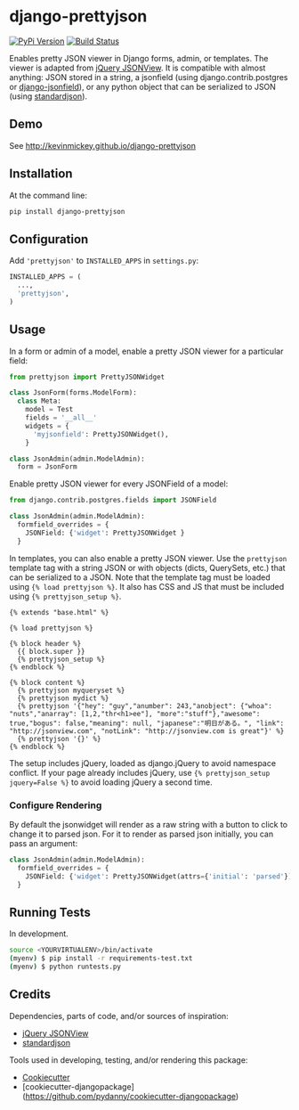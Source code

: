 # django-prettyjson

[![PyPi Version](https://badge.fury.io/py/django-prettyjson.png)](https://badge.fury.io/py/django-prettyjson) [![Build Status](https://travis-ci.org/kevinmickey/django-prettyjson.svg?branch=master)](https://travis-ci.org/kevinmickey/django-prettyjson)

Enables pretty JSON viewer in Django forms, admin, or templates.  The viewer is adapted from [jQuery JSONView](https://github.com/yesmeck/jquery-jsonview).  It is compatible with almost anything: JSON stored in a string, a jsonfield (using django.contrib.postgres or [django-jsonfield](https://github.com/bradjasper/django-jsonfield/)), or any python object that can be serialized to JSON (using [standardjson](https://github.com/audreyr/standardjson)).

## Demo

See http://kevinmickey.github.io/django-prettyjson

## Installation

At the command line:

```sh
pip install django-prettyjson
```

## Configuration

Add `'prettyjson'` to `INSTALLED_APPS` in `settings.py`:

```python
INSTALLED_APPS = (
  ...,
  'prettyjson',
)
```

## Usage

In a form or admin of a model, enable a pretty JSON viewer for a particular field:

```python
from prettyjson import PrettyJSONWidget

class JsonForm(forms.ModelForm):
  class Meta:
    model = Test
    fields = '__all__'
    widgets = {
      'myjsonfield': PrettyJSONWidget(),
    }

class JsonAdmin(admin.ModelAdmin):
  form = JsonForm
```

Enable pretty JSON viewer for every JSONField of a model:

```python
from django.contrib.postgres.fields import JSONField

class JsonAdmin(admin.ModelAdmin):
  formfield_overrides = {
    JSONField: {'widget': PrettyJSONWidget }
  }
```

In templates, you can also enable a pretty JSON viewer.  Use the `prettyjson` template tag with a string JSON or with objects (dicts, QuerySets, etc.) that can be serialized to a JSON.  Note that the template tag must be loaded using `{% load prettyjson %}`.  It also has CSS and JS that must be included using `{% prettyjson_setup %}`.

```htmldjango
{% extends "base.html" %}

{% load prettyjson %}

{% block header %}
  {{ block.super }}
  {% prettyjson_setup %}
{% endblock %}

{% block content %}
  {% prettyjson myqueryset %}
  {% prettyjson mydict %}
  {% prettyjson '{"hey": "guy","anumber": 243,"anobject": {"whoa": "nuts","anarray": [1,2,"thr<h1>ee"], "more":"stuff"},"awesome": true,"bogus": false,"meaning": null, "japanese":"明日がある。", "link": "http://jsonview.com", "notLink": "http://jsonview.com is great"}' %}
  {% prettyjson '{}' %}
{% endblock %}
```

The setup includes jQuery, loaded as django.jQuery to avoid namespace conflict.  If your page already includes jQuery, use `{% prettyjson_setup jquery=False %}` to avoid loading jQuery a second time.

### Configure Rendering

By default the jsonwidget will render as a raw string with a button to click to change it to parsed json. For it to render as parsed json initially, you can pass an argument:

```python
class JsonAdmin(admin.ModelAdmin):
  formfield_overrides = {
    JSONField: {'widget': PrettyJSONWidget(attrs={'initial': 'parsed'})}
  }
```

## Running Tests

In development.

```sh
source <YOURVIRTUALENV>/bin/activate
(myenv) $ pip install -r requirements-test.txt
(myenv) $ python runtests.py
```

## Credits

Dependencies, parts of code, and/or sources of inspiration:

* [jQuery JSONView](https://github.com/yesmeck/jquery-jsonview)
* [standardjson](https://github.com/audreyr/standardjson)

Tools used in developing, testing, and/or rendering this package:

* [Cookiecutter](https://github.com/audreyr/cookiecutter)
* [cookiecutter-djangopackage] (https://github.com/pydanny/cookiecutter-djangopackage)
